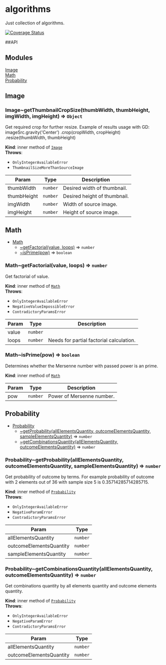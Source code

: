 # algorithms

Just collection of algorithms.

[![Coverage Status](https://coveralls.io/repos/github/BigBadAlien/algorithms/badge.svg)](https://coveralls.io/github/BigBadAlien/algorithms)

##API
## Modules

<dl>
<dt><a href="#module_Image">Image</a></dt>
<dd></dd>
<dt><a href="#module_Math">Math</a></dt>
<dd></dd>
<dt><a href="#module_Probability">Probability</a></dt>
<dd></dd>
</dl>

<a name="module_Image"></a>

## Image
<a name="module_Image..getThumbnailCropSize"></a>

### Image~getThumbnailCropSize(thumbWidth, thumbHeight, imgWidth, imgHeight) ⇒ <code>Object</code>
Get required crop for further resize.
Example of results usage with GD:
imageSrc.gravity('Center')
.crop(cropWidth, cropHeight)
.resize(thumbWidth, thumbHeight)

**Kind**: inner method of <code>[Image](#module_Image)</code>  
**Throws**:

- <code>OnlyIntegerAvailableError</code> 
- <code>ThumbnailSizeMoreThanSourceImage</code> 


| Param | Type | Description |
| --- | --- | --- |
| thumbWidth | <code>number</code> | Desired width of thumbnail. |
| thumbHeight | <code>number</code> | Desired height of thumbnail. |
| imgWidth | <code>number</code> | Width of source image. |
| imgHeight | <code>number</code> | Height of source image. |

<a name="module_Math"></a>

## Math

* [Math](#module_Math)
    * [~getFactorial(value, loops)](#module_Math..getFactorial) ⇒ <code>number</code>
    * [~isPrime(pow)](#module_Math..isPrime) ⇒ <code>boolean</code>

<a name="module_Math..getFactorial"></a>

### Math~getFactorial(value, loops) ⇒ <code>number</code>
Get factorial of value.

**Kind**: inner method of <code>[Math](#module_Math)</code>  
**Throws**:

- <code>OnlyIntegerAvailableError</code> 
- <code>NegativeValueImpossibleError</code> 
- <code>СontradictoryParamsError</code> 


| Param | Type | Description |
| --- | --- | --- |
| value | <code>number</code> |  |
| loops | <code>number</code> | Needs for partial factorial calculation. |

<a name="module_Math..isPrime"></a>

### Math~isPrime(pow) ⇒ <code>boolean</code>
Determines whether the Mersenne number with passed power is an prime.

**Kind**: inner method of <code>[Math](#module_Math)</code>  

| Param | Type | Description |
| --- | --- | --- |
| pow | <code>number</code> | Power of Mersenne number. |

<a name="module_Probability"></a>

## Probability

* [Probability](#module_Probability)
    * [~getProbability(allElementsQuantity, outcomeElementsQuantity, sampleElementsQuantity)](#module_Probability..getProbability) ⇒ <code>number</code>
    * [~getCombinationsQuantity(allElementsQuantity, outcomeElementsQuantity)](#module_Probability..getCombinationsQuantity) ⇒ <code>number</code>

<a name="module_Probability..getProbability"></a>

### Probability~getProbability(allElementsQuantity, outcomeElementsQuantity, sampleElementsQuantity) ⇒ <code>number</code>
Get probability of outcome by terms.
For example probability of outcome with 2 elements out of 36 with sample size 5 is 0.35714285714285715.

**Kind**: inner method of <code>[Probability](#module_Probability)</code>  
**Throws**:

- <code>OnlyIntegerAvailableError</code> 
- <code>NegativeParamError</code> 
- <code>СontradictoryParamsError</code> 


| Param | Type |
| --- | --- |
| allElementsQuantity | <code>number</code> | 
| outcomeElementsQuantity | <code>number</code> | 
| sampleElementsQuantity | <code>number</code> | 

<a name="module_Probability..getCombinationsQuantity"></a>

### Probability~getCombinationsQuantity(allElementsQuantity, outcomeElementsQuantity) ⇒ <code>number</code>
Get combinations quantity by all elements quantity and outcome elements quantity.

**Kind**: inner method of <code>[Probability](#module_Probability)</code>  
**Throws**:

- <code>OnlyIntegerAvailableError</code> 
- <code>NegativeParamError</code> 
- <code>СontradictoryParamsError</code> 


| Param | Type |
| --- | --- |
| allElementsQuantity | <code>number</code> | 
| outcomeElementsQuantity | <code>number</code> | 

